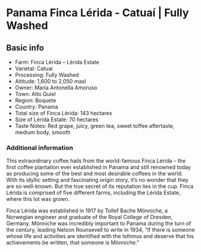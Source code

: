 # Panama Finca Lérida - Catuaí | Fully Washed

## Basic info

- Farm: Finca Lérida – Lérida Estate
- Varietal: Catuaí
- Processing: Fully Washed
- Altitude: 1,600 to 2,050 masl
- Owner: Maria Antonella Amoruso
- Town: Alto Quiel
- Region: Boquete
- Country: Panama
- Total size of Finca Lérida: 143 hectares
- Size of Lérida Estate: 70 hectares
- Taste Notes: Red grape, juicy, green tea, sweet toffee aftertaste, medium body, smooth

### Additional information

This extraordinary coffee hails from the world-famous Finca Lérida – the first coffee plantation ever established in Panama and still renowned today as producing some of the best and most desirable coffees in the world. With its idyllic setting and fascinating origin story, it’s no wonder that they are so well-known. But the true secret of its reputation lies in the cup. Finca Lérida is comprised of five different farms, including the Lérida Estate, where this lot was grown.

Finca Lérida was established in 1917 by Tollef Bache Mönniche, a Norwegian engineer and graduate of the Royal College of Dresden, Germany. Mönniche was incredibly important to Panama during the turn of the century, leading Nelson Rounsevell to write in 1934, “If there is someone whose life and activities are identified with the Isthmus and deserve that his achievements be written, that someone is Mönniche.”
